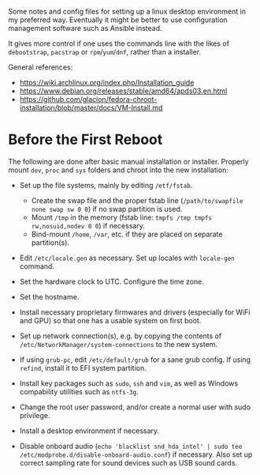 Some notes and config files for setting up a linux desktop environment in my preferred way. Eventually it might be better to use  configuration management software such as Ansible instead.

It gives more control if one uses the commands line with the likes of `debootstrap`, `pacstrap` or `rpm`/`yum`/`dnf`, rather than a installer. 

General references: 
* https://wiki.archlinux.org/index.php/Installation_guide
* https://www.debian.org/releases/stable/amd64/apds03.en.html
* https://github.com/glacion/fedora-chroot-installation/blob/master/docs/VM-Install.md

# Before the First Reboot

The following are done after basic manual installation or installer. Properly mount `dev`, `proc` and `sys` folders and chroot into the new installation:

* Set up the file systems, mainly by editing `/etf/fstab`.
    - Create the swap file and the proper fstab line (`/path/to/swapfile none swap sw 0 0`) if no swap partition is used.
    - Mount `/tmp` in the memory (fstab line: `tmpfs /tmp tmpfs rw,nosuid,nodev 0 0`) if necessary.
    - Bind-mount `/home`, `/var`, etc. if they are placed on separate partition(s). 

* Edit `/etc/locale.gen` as necessary. Set up locales with `locale-gen` command. 

* Set the hardware clock to UTC. Configure the time zone.

* Set the hostname.

* Install necessary proprietary firmwares and drivers (especially for WiFi and GPU) so that one has a usable system on first boot. 

* Set up network connection(s), e.g. by copying the contents of `/etc/NetworkManager/system-connections` to the new system.

* If using `grub-pc`, edit `/etc/default/grub` for a sane grub config. If using `refind`, install it to EFI system partition.

* Install key packages such as `sudo`, `ssh` and `vim`, as well as Windows compability utilities such as `ntfs-3g`.

* Change the root user password, and/or create a normal user with sudo privilege.

* Install a desktop environment if necessary.

* Disable onboard audio (`echo 'blacklist snd_hda_intel' | sudo tee /etc/modprobe.d/disable-onboard-audio.conf`) if necessary. Also set up correct sampling rate for sound devices such as USB sound cards.
